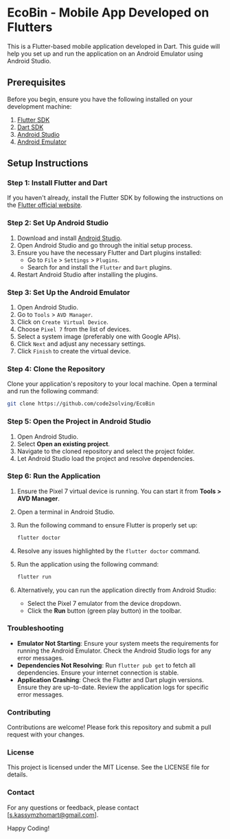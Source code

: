 # EcoBin - Mobile App Developed on Flutters

This is a Flutter-based mobile application developed in Dart. This guide will help you set up and run the application on an Android Emulator using Android Studio.

## Prerequisites

Before you begin, ensure you have the following installed on your development machine:

1. [Flutter SDK](https://flutter.dev/docs/get-started/install)
2. [Dart SDK](https://dart.dev/get-dart)
3. [Android Studio](https://developer.android.com/studio)
4. [Android Emulator](https://developer.android.com/studio/run/emulator)

## Setup Instructions

### Step 1: Install Flutter and Dart

If you haven't already, install the Flutter SDK by following the instructions on the [Flutter official website](https://flutter.dev/docs/get-started/install).

### Step 2: Set Up Android Studio

1. Download and install [Android Studio](https://developer.android.com/studio).
2. Open Android Studio and go through the initial setup process.
3. Ensure you have the necessary Flutter and Dart plugins installed:
   - Go to `File` > `Settings` > `Plugins`.
   - Search for and install the `Flutter` and `Dart` plugins.
4. Restart Android Studio after installing the plugins.

### Step 3: Set Up the Android Emulator

1. Open Android Studio.
2. Go to `Tools` > `AVD Manager`.
3. Click on `Create Virtual Device`.
4. Choose `Pixel 7` from the list of devices.
5. Select a system image (preferably one with Google APIs).
6. Click `Next` and adjust any necessary settings.
7. Click `Finish` to create the virtual device.

### Step 4: Clone the Repository

Clone your application's repository to your local machine. Open a terminal and run the following command:

```bash
git clone https://github.com/code2solving/EcoBin
```

### Step 5: Open the Project in Android Studio
1. Open Android Studio.
2. Select **Open an existing project**.
3. Navigate to the cloned repository and select the project folder.
4. Let Android Studio load the project and resolve dependencies.

### Step 6: Run the Application
1. Ensure the Pixel 7 virtual device is running. You can start it from **Tools > AVD Manager**.
2. Open a terminal in Android Studio.
3. Run the following command to ensure Flutter is properly set up:

    ```bash
    flutter doctor
    ```

4. Resolve any issues highlighted by the `flutter doctor` command.
5. Run the application using the following command:

    ```bash
    flutter run
    ```

6. Alternatively, you can run the application directly from Android Studio:
    - Select the Pixel 7 emulator from the device dropdown.
    - Click the **Run** button (green play button) in the toolbar.

### Troubleshooting
- **Emulator Not Starting**: Ensure your system meets the requirements for running the Android Emulator. Check the Android Studio logs for any error messages.
- **Dependencies Not Resolving**: Run `flutter pub get` to fetch all dependencies. Ensure your internet connection is stable.
- **Application Crashing**: Check the Flutter and Dart plugin versions. Ensure they are up-to-date. Review the application logs for specific error messages.

### Contributing
Contributions are welcome! Please fork this repository and submit a pull request with your changes.

### License
This project is licensed under the MIT License. See the LICENSE file for details.

### Contact
For any questions or feedback, please contact [s.kassymzhomart@gmail.com].

Happy Coding!

